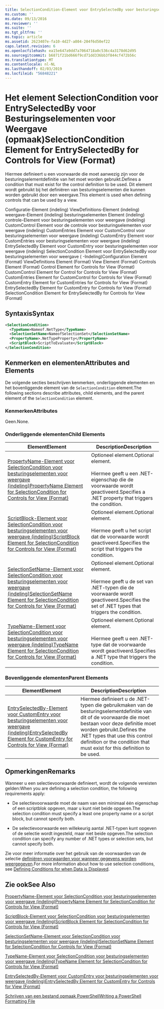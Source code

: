 ```yaml
---
title: SelectionCondition-Element voor EntrySelectedBy voor besturingselementen voor weergave (indeling) | Microsoft Docs
ms.custom: ''
ms.date: 09/13/2016
ms.reviewer: ''
ms.suite: ''
ms.tgt_pltfrm: ''
ms.topic: article
ms.assetid: 2623407e-fa10-4d27-a804-204f6d50ef22
caps.latest.revision: 6
ms.openlocfilehash: ea15e647a9dd7a7064718a0c536c4a3178d62d95
ms.sourcegitcommit: b6871f21bd666f9cd71dd336bb3f844cf472b56c
ms.translationtype: MT
ms.contentlocale: nl-NL
ms.lasthandoff: 02/03/2019
ms.locfileid: "56848221"
---
```

# <a name="selectioncondition-element-for-entryselectedby-for-controls-for-view-format"></a><span data-ttu-id="776aa-102">Het element SelectionCondition voor EntrySelectedBy voor Besturingselementen voor Weergave (opmaak)</span><span class="sxs-lookup"><span data-stu-id="776aa-102">SelectionCondition Element for EntrySelectedBy for Controls for View (Format)</span></span>

<span data-ttu-id="776aa-103">Hiermee definieert u een voorwaarde die moet aanwezig zijn voor de besturingselementdefinitie van het moet worden gebruikt.</span><span class="sxs-lookup"><span data-stu-id="776aa-103">Defines a condition that must exist for the control definition to be used.</span></span> <span data-ttu-id="776aa-104">Dit element wordt gebruikt bij het definiëren van besturingselementen die kunnen worden gebruikt door een weergave.</span><span class="sxs-lookup"><span data-stu-id="776aa-104">This element is used when defining controls that can be used by a view.</span></span>

<span data-ttu-id="776aa-105">Configuratie-Element (indeling) ViewDefinitions-Element (indeling) weergave-Element (indeling) besturingselementen Element (indeling) controle-Element voor besturingselementen voor weergave (indeling) CustomControl Element voor de controle voor besturingselementen voor weergave (indeling) CustomEntries Element voor CustomControl voor besturingselementen voor weergave (indeling) CustomEntry Element voor CustomEntries voor besturingselementen voor weergave (indeling) EntrySelectedBy Element voor CustomEntry voor besturingselementen voor weergave (indeling) SelectionCondition Element voor EntrySelectedBy voor besturingselementen voor weergave ( -Indeling)</span><span class="sxs-lookup"><span data-stu-id="776aa-105">Configuration Element (Format) ViewDefinitions Element (Format) View Element (Format) Controls Element (Format) Control Element for Controls for View (Format) CustomControl Element for Control for Controls for View (Format) CustomEntries Element for CustomControl for Controls for View (Format) CustomEntry Element for CustomEntries for Controls for View (Format) EntrySelectedBy Element for CustomEntry for Controls for View (Format) SelectionCondition Element for EntrySelectedBy for Controls for View (Format)</span></span>

## <a name="syntax"></a><span data-ttu-id="776aa-106">Syntaxis</span><span class="sxs-lookup"><span data-stu-id="776aa-106">Syntax</span></span>

```xml
<SelectionCondition>
  <TypeName>Nameof.NetType</TypeName>
  <SelectionSetName>NameofSelectionSet</SelectionSetName>
  <PropertyName>.NetTypeProperty</PropertyName>
  <ScriptBlock>ScriptToEvaluate</ScriptBlock>
</SelectionCondition>
```

## <a name="attributes-and-elements"></a><span data-ttu-id="776aa-107">Kenmerken en elementen</span><span class="sxs-lookup"><span data-stu-id="776aa-107">Attributes and Elements</span></span>

<span data-ttu-id="776aa-108">De volgende secties beschrijven kenmerken, onderliggende elementen en het bovenliggende element van de `SelectionCondition` element.</span><span class="sxs-lookup"><span data-stu-id="776aa-108">The following sections describe attributes, child elements, and the parent element of the `SelectionCondition` element.</span></span>

### <a name="attributes"></a><span data-ttu-id="776aa-109">Kenmerken</span><span class="sxs-lookup"><span data-stu-id="776aa-109">Attributes</span></span>

<span data-ttu-id="776aa-110">Geen.</span><span class="sxs-lookup"><span data-stu-id="776aa-110">None.</span></span>

### <a name="child-elements"></a><span data-ttu-id="776aa-111">Onderliggende elementen</span><span class="sxs-lookup"><span data-stu-id="776aa-111">Child Elements</span></span>

|<span data-ttu-id="776aa-112">Element</span><span class="sxs-lookup"><span data-stu-id="776aa-112">Element</span></span>|<span data-ttu-id="776aa-113">Description</span><span class="sxs-lookup"><span data-stu-id="776aa-113">Description</span></span>|
|-------------|-----------------|
|[<span data-ttu-id="776aa-114">PropertyName-Element voor SelectionCondition voor besturingselementen voor weergave (indeling)</span><span class="sxs-lookup"><span data-stu-id="776aa-114">PropertyName Element for SelectionCondition for Controls for View (Format)</span></span>](./propertyname-element-for-selectioncondition-for-controls-for-view-format.md)|<span data-ttu-id="776aa-115">Optioneel element.</span><span class="sxs-lookup"><span data-stu-id="776aa-115">Optional element.</span></span><br /><br /> <span data-ttu-id="776aa-116">Hiermee geeft u een .NET-eigenschap die de voorwaarde wordt geactiveerd.</span><span class="sxs-lookup"><span data-stu-id="776aa-116">Specifies a .NET property that triggers the condition.</span></span>|
|[<span data-ttu-id="776aa-117">ScriptBlock-Element voor SelectionCondition voor besturingselementen voor weergave (indeling)</span><span class="sxs-lookup"><span data-stu-id="776aa-117">ScriptBlock Element for SelectionCondition for Controls for View (Format)</span></span>](./scriptblock-element-for-selectioncondition-for-controls-for-view-format.md)|<span data-ttu-id="776aa-118">Optioneel element.</span><span class="sxs-lookup"><span data-stu-id="776aa-118">Optional element.</span></span><br /><br /> <span data-ttu-id="776aa-119">Hiermee geeft u het script dat de voorwaarde wordt geactiveerd.</span><span class="sxs-lookup"><span data-stu-id="776aa-119">Specifies the script that triggers the condition.</span></span>|
|[<span data-ttu-id="776aa-120">SelectionSetName-Element voor SelectionCondition voor besturingselementen voor weergave (indeling)</span><span class="sxs-lookup"><span data-stu-id="776aa-120">SelectionSetName Element for SelectionCondition for Controls for View (Format)</span></span>](./selectionsetname-element-for-selectioncondition-for-controls-for-view-format.md)|<span data-ttu-id="776aa-121">Optioneel element.</span><span class="sxs-lookup"><span data-stu-id="776aa-121">Optional element.</span></span><br /><br /> <span data-ttu-id="776aa-122">Hiermee geeft u de set van .NET-typen die de voorwaarde wordt geactiveerd.</span><span class="sxs-lookup"><span data-stu-id="776aa-122">Specifies the set of .NET types that triggers the condition.</span></span>|
|[<span data-ttu-id="776aa-123">TypeName-Element voor SelectionCondition voor besturingselementen voor weergave (indeling)</span><span class="sxs-lookup"><span data-stu-id="776aa-123">TypeName Element for SelectionCondition for Controls for View (Format)</span></span>](./typename-element-for-selectioncondition-for-controls-for-view-format.md)|<span data-ttu-id="776aa-124">Optioneel element.</span><span class="sxs-lookup"><span data-stu-id="776aa-124">Optional element.</span></span><br /><br /> <span data-ttu-id="776aa-125">Hiermee geeft u een .NET-type dat de voorwaarde wordt geactiveerd.</span><span class="sxs-lookup"><span data-stu-id="776aa-125">Specifies a .NET type that triggers the condition.</span></span>|

### <a name="parent-elements"></a><span data-ttu-id="776aa-126">Bovenliggende elementen</span><span class="sxs-lookup"><span data-stu-id="776aa-126">Parent Elements</span></span>

|<span data-ttu-id="776aa-127">Element</span><span class="sxs-lookup"><span data-stu-id="776aa-127">Element</span></span>|<span data-ttu-id="776aa-128">Description</span><span class="sxs-lookup"><span data-stu-id="776aa-128">Description</span></span>|
|-------------|-----------------|
|[<span data-ttu-id="776aa-129">EntrySelectedBy-Element voor CustomEntry voor besturingselementen voor weergave (indeling)</span><span class="sxs-lookup"><span data-stu-id="776aa-129">EntrySelectedBy Element for CustomEntry for Controls for View (Format)</span></span>](./entryselectedby-element-for-customentry-for-controls-for-view-format.md)|<span data-ttu-id="776aa-130">Hiermee definieert u de .NET-typen die gebruikmaken van de besturingselementdefinitie van dit of de voorwaarde die moet bestaan voor deze definitie moet worden gebruikt.</span><span class="sxs-lookup"><span data-stu-id="776aa-130">Defines the .NET types that use this control definition or the condition that must exist for this definition to be used.</span></span>|

## <a name="remarks"></a><span data-ttu-id="776aa-131">Opmerkingen</span><span class="sxs-lookup"><span data-stu-id="776aa-131">Remarks</span></span>

<span data-ttu-id="776aa-132">Wanneer u een selectievoorwaarde definieert, wordt de volgende vereisten gelden:</span><span class="sxs-lookup"><span data-stu-id="776aa-132">When you are defining a selection condition, the following requirements apply:</span></span>

- <span data-ttu-id="776aa-133">De selectievoorwaarde moet de naam van een minimaal één eigenschap of een scriptblok opgeven, maar u kunt niet beide opgeven.</span><span class="sxs-lookup"><span data-stu-id="776aa-133">The selection condition must specify a least one property name or a script block, but cannot specify both.</span></span>

- <span data-ttu-id="776aa-134">De selectievoorwaarde een willekeurig aantal .NET-typen kunt opgeven of de selectie wordt ingesteld, maar niet beide opgeven.</span><span class="sxs-lookup"><span data-stu-id="776aa-134">The selection condition can specify any number of .NET types or selection sets, but cannot specify both.</span></span>

<span data-ttu-id="776aa-135">Zie voor meer informatie over het gebruik van de voorwaarden van de selectie [definiëren voorwaarden voor wanneer gegevens worden weergegeven](./defining-conditions-for-displaying-data.md).</span><span class="sxs-lookup"><span data-stu-id="776aa-135">For more information about how to use selection conditions, see [Defining Conditions for when Data is Displayed](./defining-conditions-for-displaying-data.md).</span></span>

## <a name="see-also"></a><span data-ttu-id="776aa-136">Zie ook</span><span class="sxs-lookup"><span data-stu-id="776aa-136">See Also</span></span>

[<span data-ttu-id="776aa-137">PropertyName-Element voor SelectionCondition voor besturingselementen voor weergave (indeling)</span><span class="sxs-lookup"><span data-stu-id="776aa-137">PropertyName Element for SelectionCondition for Controls for View (Format)</span></span>](./propertyname-element-for-selectioncondition-for-controls-for-view-format.md)

[<span data-ttu-id="776aa-138">ScriptBlock-Element voor SelectionCondition voor besturingselementen voor weergave (indeling)</span><span class="sxs-lookup"><span data-stu-id="776aa-138">ScriptBlock Element for SelectionCondition for Controls for View (Format)</span></span>](./scriptblock-element-for-selectioncondition-for-controls-for-view-format.md)

[<span data-ttu-id="776aa-139">SelectionSetName-Element voor SelectionCondition voor besturingselementen voor weergave (indeling)</span><span class="sxs-lookup"><span data-stu-id="776aa-139">SelectionSetName Element for SelectionCondition for Controls for View (Format)</span></span>](./selectionsetname-element-for-selectioncondition-for-controls-for-view-format.md)

[<span data-ttu-id="776aa-140">TypeName-Element voor SelectionCondition voor besturingselementen voor weergave (indeling)</span><span class="sxs-lookup"><span data-stu-id="776aa-140">TypeName Element for SelectionCondition for Controls for View (Format)</span></span>](./typename-element-for-selectioncondition-for-controls-for-view-format.md)

[<span data-ttu-id="776aa-141">EntrySelectedBy-Element voor CustomEntry voor besturingselementen voor weergave (indeling)</span><span class="sxs-lookup"><span data-stu-id="776aa-141">EntrySelectedBy Element for CustomEntry for Controls for View (Format)</span></span>](./entryselectedby-element-for-customentry-for-controls-for-view-format.md)

[<span data-ttu-id="776aa-142">Schrijven van een bestand opmaak PowerShell</span><span class="sxs-lookup"><span data-stu-id="776aa-142">Writing a PowerShell Formatting File</span></span>](./writing-a-powershell-formatting-file.md)
